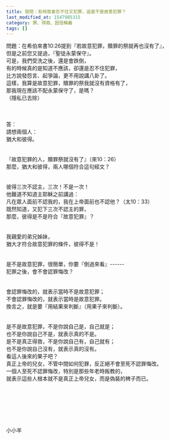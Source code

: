 ```yaml
---
title: 發問：有時我會忍不住又犯罪，這是不是故意犯罪？
last_modified_at: 1547985315
category: 罪、得救、因信稱義
tags: []
---
```


問題：在希伯來書10:26提到『若故意犯罪，贖罪的祭就再也沒有了』， <br>但是之前您又提過，『聖徒永蒙保守』。<br>可是，我們受洗之後，還是會跌倒，<br>有的時候真的是知道不應該，卻還是忍不住犯罪，<br>比方說發怨言、起爭論，更不用說講八卦了。 <br>這樣，我算是故意犯罪，贖罪的祭我就沒有資格有了，<br>那我現在應該不配永蒙保守了，是嗎？<br>（隱私已去除）<br><br><!--more--><br><br>答：<br>請想兩個人：<br>猶大和彼得。<br> <br><br>『故意犯罪的人，贖罪祭就沒有了』（來10：26）<br>那麼，猶大和彼得，兩人哪個符合這句經文？<br> <br><br>彼得三次不認主，三次！不是一次！<br>他難道不知道主耶穌之前講過：<br>凡在眾人面前不認我的，我在上帝面前也不認他？（太10：33）<br>既然知道，又犯下三次不認主的罪，<br>那麼，彼得是不是符合『故意犯罪』？<br> <br><br>我親愛的弟兄姊妹，<br>猶大才符合故意犯罪的條件，彼得不是！<br> <br><br>是不是故意犯罪，很簡單，你要『倒過來看』------<br>犯罪之後，會不會認罪悔改？<br><br><br>會認罪悔改的，就表示當時不是故意犯罪；<br>不會認罪悔改的，就表示當時是故意犯罪。<br>換言之，就是要『用結果來判斷』（用果子來判斷）。<br> <br><br>是不是故意犯罪，不是你說自己是，自己就是；<br>也不是你說自己不是，就表示真的不是。<br>是不是真正得救，不是你說自己有，自己就有；<br>也不是你說自己沒有，就表示真的沒有。<br>看這人後來的果子吧？<br>真正上帝的兒女，不管中間如何犯罪，反正絕不會至死不認罪悔改。<br>一個人至死不認罪悔改，特別是那些年老時叛教的，<br>就表示這些人根本就不是真正上帝兒女，而是偽裝的稗子而已。<br><br><br><br><br><br><br><br>小小羊<br><br><br> <br>
